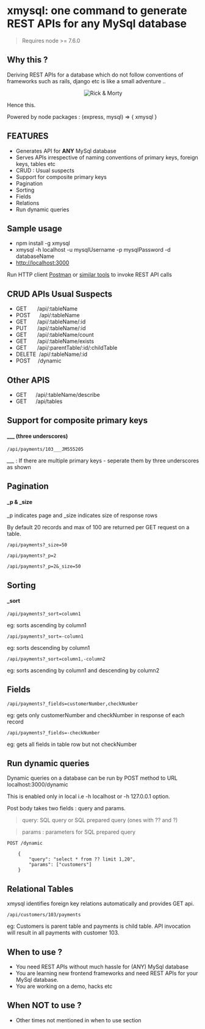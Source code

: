 # xmysql: one command to generate REST APIs for **any** MySql database

> Requires node >= 7.6.0

## Why this ?
Deriving REST APIs for a database which do not follow conventions of frameworks such as rails, django etc
is like a small adventure ..

<p align="center">
  <img src="https://media.giphy.com/media/8gWrk3QZrjF1C/giphy.gif" alt="Rick & Morty"/>
</p>

Hence this.

Powered by node packages : (express, mysql) => { xmysql }  

## FEATURES
* Generates API for **ANY** MySql database 
* Serves APIs irrespective of naming conventions of primary keys, foreign keys, tables etc
* CRUD : Usual suspects   
* Support for composite primary keys
* Pagination
* Sorting
* Fields
* Relations
* Run dynamic queries

## Sample usage
* npm install -g xmysql
* xmysql -h localhost -u mysqlUsername -p mysqlPassword -d databaseName
* [http://localhost:3000](#http://localhost:3000)


Run HTTP client [Postman](https://www.getpostman.com/) or [similar tools](https://chrome.google.com/webstore/search/http%20client?_category=apps) to invoke REST API calls 

## CRUD APIs Usual Suspects
* GET&nbsp;&nbsp;&nbsp;&nbsp;&nbsp;&nbsp;     /api/:tableName
* POST&nbsp;&nbsp;&nbsp;&nbsp;&nbsp;          /api/:tableName
* GET&nbsp;&nbsp;&nbsp;&nbsp;&nbsp;&nbsp;     /api/:tableName/:id
* PUT&nbsp;&nbsp;&nbsp;&nbsp;&nbsp;&nbsp;     /api/:tableName/:id
* GET&nbsp;&nbsp;&nbsp;&nbsp;&nbsp;&nbsp;     /api/:tableName/count
* GET&nbsp;&nbsp;&nbsp;&nbsp;&nbsp;&nbsp;     /api/:tableName/exists
* GET&nbsp;&nbsp;&nbsp;&nbsp;&nbsp;&nbsp;     /api/:parentTable/:id/:childTable 
* DELETE&nbsp;  /api/:tableName/:id
* POST&nbsp;&nbsp;&nbsp;&nbsp;    /dynamic

## Other APIS
* GET&nbsp;&nbsp;&nbsp;&nbsp;&nbsp;     /api/:tableName/describe
* GET&nbsp;&nbsp;&nbsp;&nbsp;&nbsp;     /api/tables

## Support for composite primary keys

#### ___ (three underscores)

```
/api/payments/103___JM555205
```
*___* : If there are multiple primary keys - seperate them by three underscores as shown

## Pagination

#### _p & _size

_p indicates page and _size indicates size of response rows

By default 20 records and max of 100 are returned per GET request on a table.

```
/api/payments?_size=50
```
```
/api/payments?_p=2
```
```
/api/payments?_p=2&_size=50
```


## Sorting

#### _sort

```
/api/payments?_sort=column1
```
eg: sorts ascending by column1

```
/api/payments?_sort=-column1
```
eg: sorts descending by column1

```
/api/payments?_sort=column1,-column2
```
eg: sorts ascending by column1 and descending by column2


## Fields
```
/api/payments?_fields=customerNumber,checkNumber
```
eg: gets only customerNumber and checkNumber in response of each record
```
/api/payments?_fields=-checkNumber
```
eg: gets all fields in table row but not checkNumber


## Run dynamic queries
Dynamic queries on a database can be run by POST method to URL localhost:3000/dynamic 

This is enabled only in local i.e -h localhost or -h 127.0.0.1 option.

Post body takes two fields : query and params.

>query: SQL query or SQL prepared query (ones with ?? and ?)

>params : parameters for SQL prepared query
```
POST /dynamic   

    {
        "query": "select * from ?? limit 1,20",
        "params": ["customers"]
    }
```
## Relational Tables
xmysql identifies foreign key relations automatically and provides GET api.
```
/api/customers/103/payments
```
eg: Customers is parent table and payments is child table. API invocation will result in all payments with customer 103.
 

## When to use ?
* You need REST APIs without much hassle for (ANY) MySql database
* You are learning new frontend frameworks and need REST APIs for your MySql database.
* You are working on a demo, hacks etc

## When NOT to use ?
* Other times not mentioned in when to use section




